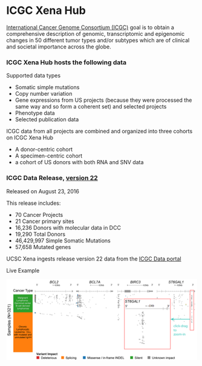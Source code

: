 # ICGC Xena Hub

[International Cancer Genome Consortium (ICGC)](http://icgc.org/) goal is to obtain a comprehensive description of genomic, transcriptomic and epigenomic changes in 50 different tumor types and/or subtypes which are of clinical and societal importance across the globe.


### ICGC Xena Hub hosts the following data
Supported data types
* Somatic simple mutations
* Copy number variation
* Gene expressions from US projects (because they were processed the same way and so form a coherent set) and selected projects
* Phenotype data
* Selected publication data

ICGC data from all projects are combined and organized into three cohorts on ICGC Xena Hub
* A donor-centric cohort
* A specimen-centric cohort
* a cohort of US donors with both RNA and SNV data


### ICGC Data Release, [version 22](https://dcc.icgc.org/releases/release_22/)

Released on August 23, 2016

This release includes:
* 70 Cancer Projects
* 21 Cancer primary sites
* 16,236 Donors with molecular data in DCC
* 19,290 Total Donors
* 46,429,997 Simple Somatic Mutations
* 57,658 Mutated genes

UCSC Xena ingests release version 22 data from the [ICGC Data portal](https://dcc.icgc.org/)

Live Example

<a href="http://dev.xenabrowser.net/heatmap/?bookmark=b62b660e6029947f51ce5745945cce90"><img src="https://raw.githubusercontent.com/ucscXena/cohortMetaData/master/hub_icgc.xenahubs.net/SFigure%202%20icgc%20mutation.png"></a>
